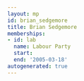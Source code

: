```yaml
---
layout: mp
id: brian_sedgemore
title: Brian Sedgemore
memberships:
- id: lab
  name: Labour Party
  start: 
  end: '2005-03-18'
autogenerated: true
---
```

